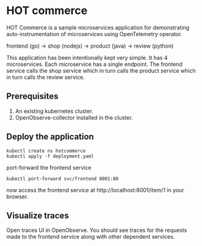 # HOT commerce

HOT Commerce is a sample microservices application for demonstrating auto-instrumentation of microservices using OpenTelemetry operator.

frontend (go) -> shop (nodejs) -> product (java) -> review (python)

This application has been intentionally kept very simple. It has 4 microservices. Each microservice has a single endpoint. The frontend service calls the shop service which in turn calls the product service which in turn calls the review service.

## Prerequisites

1. An existing kubernetes cluster. 
1. OpenObserve-collector installed in the cluster.

## Deploy the application

```
kubectl create ns hotcommerce
kubectl apply -f deployment.yaml
```

port-forward the frontend service

```
kubectl port-forward svc/frontend 8001:80
```

now access the frontend service at http://localhost:8001/item/1 in your browser.

## Visualize traces

Open traces UI in OpenObserve. You should see traces for the requests made to the frontend service along with other dependent services.
